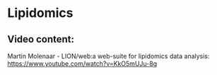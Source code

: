 # Lipidomics

## Video content: 

Martin Molenaar - LION/web:a web-suite for lipidomics data analysis: https://www.youtube.com/watch?v=KkO5mUJu-8g

